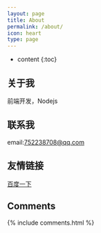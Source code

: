 ```yaml
---
layout: page
title: About
permalink: /about/
icon: heart
type: page
---
```


* content
{:toc}

## 关于我

前端开发，Nodejs

## 联系我

email:752238708@qq.com

## 友情链接
[百度一下](http://www.baidu.com)
<!-- [羡辙杂俎](http://zhangwenli.com/blog) \| [Anotherhome](https://www.anotherhome.net) \| [Reverland](http://reverland.org/) \| [ZhiLi](http://lizhipower.github.io/) \| [Simmer](http://simmer-jun.github.io/) \| [awthink](http://awthink.net/) \| [Aralic](http://aralic.github.io/) \| [zchen9](http://www.chen9.info/) \| [wuhuaji](http://wuhuaji.me/) \| [lisheng](http://www.lishengcn.cn/) \| [薛彬XueBin](http://axuebin.com/blog/) \| [TBOOX](http://www.tboox.org/cn/) -->

## Comments

{% include comments.html %}
